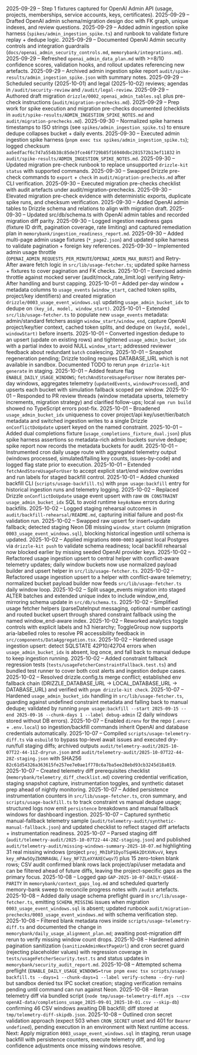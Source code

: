 2025-09-29 – Step 1 fixtures captured for OpenAI Admin API (usage, projects, memberships, service accounts, keys, certificates).
2025-09-29 – Drafted OpenAI admin schema/migration design doc with FK graph, unique indexes, and review questions.
2025-09-29 – Added admin ingestion spike harness (`spikes/admin_ingestion_spike.ts`) and runbook to validate fixture replay + dedupe logic.
2025-09-29 – Documented OpenAI Admin security controls and integration guardrails (`docs/openai_admin_security_controls.md`, `memorybank/integrations.md`).
2025-09-29 – Refreshed `openai_admin_data_plan.md` with >=8/10 confidence scores, validation hooks, and rollout updates referencing new artefacts.
2025-09-29 – Archived admin ingestion spike report `audit/spike-results/admin_ingestion_spike.json` with summary notes.
2025-09-29 – Scheduled security (2025-10-01) and legal (2025-10-02) reviews; agendas in `/audit/security-review` and `/audit/legal-review`.
2025-09-29 – Authored draft migration `drizzle/0002_openai_admin_tables.sql` plus pre-check instructions (`audit/migration-prechecks.md`).
2025-09-29 – Prep work for spike execution and migration pre-checks documented (checklists in `audit/spike-results/ADMIN_INGESTION_SPIKE_NOTES.md` and `audit/migration-prechecks.md`).
2025-09-30 – Normalized spike harness timestamps to ISO strings (see `spikes/admin_ingestion_spike.ts`) to ensure dedupe collapses bucket + daily events.
2025-09-30 – Executed admin ingestion spike harness (`pnpm exec tsx spikes/admin_ingestion_spike.ts`); logged checksum `aa5edfacf6c747a554b38c85de3fce46f729b85f16940dbc281572b13ef11832` in `audit/spike-results/ADMIN_INGESTION_SPIKE_NOTES.md`.
2025-09-30 – Updated migration pre-check runbook to replace unsupported `drizzle-kit status` with supported commands.
2025-09-30 – Swapped Drizzle pre-check commands to `export` + `check` in `audit/migration-prechecks.md` after CLI verification.
2025-09-30 – Executed migration pre-checks checklist with audit artefacts under audit/migration-prechecks.
2025-09-30 – Elevated migration pre-check evidence with deterministic exports, duplicate spike runs, and checksum verification.
2025-09-30 – Added OpenAI admin tables to Drizzle schema and relations to align with migration draft.
2025-09-30 – Updated src/db/schema.ts with OpenAI admin tables and recorded migration diff parity.
2025-09-30 – Logged ingestion readiness gaps (fixture ID drift, pagination coverage, rate limiting) and captured remediation plan in `memorybank/ingestion_readiness_report.md`.
2025-09-30 – Added multi-page admin usage fixtures (`*_page2.json`) and updated spike harness to validate pagination + foreign key references.
2025-09-30 – Implemented admin usage throttle (`OPENAI_ADMIN_REQUESTS_PER_MINUTE`/`OPENAI_ADMIN_MAX_BURST`) and Retry-After aware fetch logic in `src/lib/usage-fetcher.ts`; updated spike harness + fixtures to cover pagination and FK checks.
2025-10-01 – Exercised admin throttle against mocked server (audit/mock_rate_limit.log) verifying Retry-After handling and burst capping.
2025-10-01 – Added per-day window + metadata columns to `usage_events` (`window_start`, cached token splits, project/key identifiers) and created migration `drizzle/0003_usage_event_windows.sql` updating `usage_admin_bucket_idx` to dedupe on `(key_id, model, window_start)`.
2025-10-01 – Extended `src/lib/usage-fetcher.ts` to populate new `usage_events` metadata: admin/standard fetchers assign `window_start/window_end`, capture OpenAI project/key/tier context, cached token splits, and dedupe on `(keyId, model, windowStart)` before inserts.
2025-10-01 – Converted ingestion dedupe to an upsert (update on existing rows) and tightened `usage_admin_bucket_idx` with a partial index to avoid NULL `window_start`; addressed reviewer feedback about redundant `batch` coalescing.
2025-10-01 – Snapshot regeneration pending; Drizzle tooling requires DATABASE_URL which is not available in sandbox. Documented TODO to rerun `pnpm drizzle-kit generate` in staging.
2025-10-01 – Added feature flag `ENABLE_DAILY_USAGE_WINDOWS`; `fetchAndStoreUsageForUser` now iterates per-day windows, aggregates telemetry (`updatedEvents`, `windowsProcessed`), and upserts each bucket with simulation fallback scoped per window.
2025-10-01 – Responded to PR review threads (window metadata upserts, telemetry increments, migration strategy) and clarified follow-ups; local `npm run build` showed no TypeScript errors post-fix.
2025-10-01 – Broadened `usage_admin_bucket_idx` uniqueness to cover project/api key/user/tier/batch metadata and switched ingestion writes to a single Drizzle `onConflictDoUpdate` upsert keyed on the named constraint.
2025-10-01 – Added dual completions fixture (`usage_completions_fixture_dual.json`) plus spike harness assertions so metadata-rich admin buckets survive dedupe; spike report now records the metadata buckets for audit.
2025-10-01 – Instrumented cron daily usage route with aggregated telemetry output (windows processed, simulated/failing key counts, issues-by-code) and logged flag state prior to execution.
2025-10-01 – Extended `fetchAndStoreUsageForUser` to accept explicit start/end window overrides and run labels for staged backfill control.
2025-10-01 – Added chunked backfill CLI (`scripts/usage-backfill.ts`) with `pnpm usage:backfill` entry for historical ingestion runs and telemetry logging.
2025-10-02 – Replaced Drizzle `onConflictDoUpdate` usage event upsert with raw `ON CONSTRAINT usage_admin_bucket_idx` SQL to avoid runtime `keyAsName` errors during backfills.
2025-10-02 – Logged staging rehearsal outcomes in `audit/backfill-rehearsal/README.md`, capturing initial failure and post-fix validation run.
2025-10-02 – Swapped raw upsert for insert+update fallback; detected staging Neon DB missing `window_start` column (migration `0003_usage_event_windows.sql`), blocking historical ingestion until schema is updated.
2025-10-02 – Applied migrations `0000`-`0003` against local Postgres via `drizzle-kit push` to validate schema readiness; local backfill rehearsal now blocked earlier by missing seeded OpenAI provider keys.
2025-10-02 – Refactored usage ingestion upsert to central helper with conflict-aware telemetry updates; daily window buckets now use normalized payload builder and upsert helper in `src/lib/usage-fetcher.ts`.
2025-10-02 – Refactored usage ingestion upsert to a helper with conflict-aware telemetry; normalized bucket payload builder now feeds `src/lib/usage-fetcher.ts` daily window loop.
2025-10-02 – Split usage_events migration into staged ALTER batches and extended unique index to include window_end, mirroring schema update in `src/db/schema.ts`.
2025-10-02 – Simplified usage fetcher helpers (parseDateInput messaging, optional number casting) and routed bucket upsert through shared constraint fallback using the named window_end-aware index.
2025-10-02 – Reworked analytics toggle controls with explicit labels and h3 hierarchy; ToggleGroup now supports aria-labelled roles to resolve PR accessibility feedback in `src/components/DataAggregation.tsx`.
2025-10-02 – Hardened usage ingestion upsert: detect SQLSTATE 42P10/42704 errors when `usage_admin_bucket_idx` is absent, log once, and fall back to manual dedupe to keep ingestion running.
2025-10-02 – Added constraint fallback regression tests (`tests/usageFetcherConstraintFallback.test.ts`) and bundled test runner to cover both cost alerts and ingestion dedupe cases.
2025-10-02 – Resolved drizzle.config.ts merge conflict; established env fallback chain (DRIZZLE_DATABASE_URL → LOCAL_DATABASE_URL → DATABASE_URL) and verified with `pnpm drizzle-kit check`.
2025-10-07 – Hardened `usage_admin_bucket_idx` handling in `src/lib/usage-fetcher.ts`, guarding against undefined constraint metadata and falling back to manual dedupe; validated by running `pnpm usage:backfill --start 2025-09-15 --end 2025-09-16 --chunk-days 1 --label debug-admin` (2 daily windows stored without DB errors).
2025-10-07 – Enabled `direnv` for the repo (`.envrc` + `.env.local`) so ingestion/backfill commands inherit OpenAI and database credentials automatically.
2025-10-07 – Compiled `scripts/usage-telemetry-diff.ts` via `esbuild` to bypass top-level await issues and executed dry-run/full staging diffs; archived outputs `audit/telemetry-audit/2025-10-07T22-44-11Z-dryrun.json` and `audit/telemetry-audit/2025-10-07T22-44-28Z-staging.json` with SHA256 `82c61d54326a363615fe257ee7e0ae1f778c6a7ba5ee28ebd93cb3245d18a019`.
2025-10-07 – Created telemetry diff prerequisites checklist (`memorybank/telemetry_diff_checklist.md`) covering credential verification, staging snapshot capture, instrumentation toggles, and synthetic dataset prep ahead of nightly monitoring.
2025-10-07 – Added persistence instrumentation counters in `src/lib/usage-fetcher.ts`, cron summary, and `scripts/usage-backfill.ts` to track constraint vs manual dedupe usage; structured logs now emit `persistence` breakdowns and manual fallback windows for dashboard ingestion.
2025-10-07 – Captured synthetic manual-fallback telemetry sample (`audit/telemetry-audit/synthetic-manual-fallback.json`) and updated checklist to reflect staged diff artefacts + instrumentation readiness.
2025-10-07 – Parsed staging diff (`audit/telemetry-audit/2025-10-07T22-44-28Z-staging.json`) and published `audit/telemetry-audit/missing-windows-summary-2025-10-07.md` highlighting 31 real missing windows (project `proj_MhIbP1DyoTSqH6k2DtXVKvvV`, keys `key_mPAw5OyZbONR4dAL` / `key_NF7ZLeXYAXECwqv7`) plus 15 zero-token blank rows; CSV audit confirmed blank rows lack project/api/user metadata and can be filtered ahead of future diffs, leaving the project-specific gaps as the primary focus.
2025-10-08 – Logged gap `GAP-2025-10-07-DAILY-USAGE-PARITY` in `memorybank/context_gaps_log.md` and scheduled quarterly memory-bank sweep to reconcile progress notes with `/audit` artefacts.
2025-10-08 – Added daily usage schema preflight guard in `src/lib/usage-fetcher.ts`, emitting `SCHEMA_MISSING` issues when migration `0003_usage_event_windows.sql` is absent; updated runbook `audit/migration-prechecks/0003_usage_event_windows.md` with schema verification step.
2025-10-08 – Filtered blank metadata rows inside `scripts/usage-telemetry-diff.ts` and documented the change in `memorybank/daily_usage_alignment_plan.md`; awaiting post-migration diff rerun to verify missing window count drops.
2025-10-08 – Hardened admin pagination sanitization (`sanitizeAdminNextPageUrl`) and cron secret guard (rejecting placeholder values) with regression coverage in `tests/usageFetcherSecurity.test.ts` and status updates in `memorybank/security_audit_report.md`.
2025-10-08 – Attempted schema preflight (`ENABLE_DAILY_USAGE_WINDOWS=true pnpm exec tsx scripts/usage-backfill.ts --days=1 --chunk-days=1 --label verify-schema --dry-run`) but sandbox denied tsx IPC socket creation; staging verification remains pending until command can run against Neon.
2025-10-08 – Reran telemetry diff via bundled script (`node tmp/usage-telemetry-diff.mjs --csv openAI-data/completions_usage_2025-09-01_2025-10-01.csv --skip-db`) confirming 46 CSV windows awaiting DB backfill; diff stored at `tmp/telemetry-diff-skipdb.json`.
2025-10-08 – Outlined cron secret validation approach (expect 503 when `CRON_SECRET` unset and 401 for `Bearer undefined`), pending execution in an environment with Next runtime access.
Next: Apply migration `0003_usage_event_windows.sql` in staging, rerun usage backfill with persistence counters, execute telemetry diff, and log confidence adjustments once missing windows resolve.
